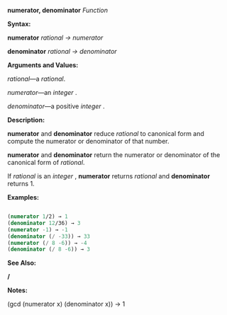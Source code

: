**numerator, denominator** *Function* 



**Syntax:** 



**numerator** *rational → numerator* 



**denominator** *rational → denominator* 



**Arguments and Values:** 



*rational*—a *rational*. 



*numerator*—an *integer* . 



*denominator*—a positive *integer* . 



**Description:** 



**numerator** and **denominator** reduce *rational* to canonical form and compute the numerator or denominator of that number. 



**numerator** and **denominator** return the numerator or denominator of the canonical form of *rational*. 



If *rational* is an *integer* , **numerator** returns *rational* and **denominator** returns 1. 



**Examples:**
```lisp

(numerator 1/2) → 1 
(denominator 12/36) → 3 
(numerator -1) → -1 
(denominator (/ -33)) → 33 
(numerator (/ 8 -6)) → -4 
(denominator (/ 8 -6)) → 3 

```
**See Also:** 



**/** 







 



 



**Notes:** 



(gcd (numerator x) (denominator x)) → 1 



